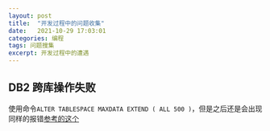 ```yaml
---
layout: post
title:  "开发过程中的问题收集"
date:   2021-10-29 17:03:01
categories: 编程
tags: 问题搜集
excerpt: 开发过程中的遭遇
---
```


## DB2 跨库操作失败 
使用命令`ALTER TABLESPACE MAXDATA EXTEND ( ALL 500 )`，但是之后还是会出现同样的报错[参考的这个](https://www.toolbox.com/tech/data-management/question/exception-when-importing-using-the-move-command-050911/)
